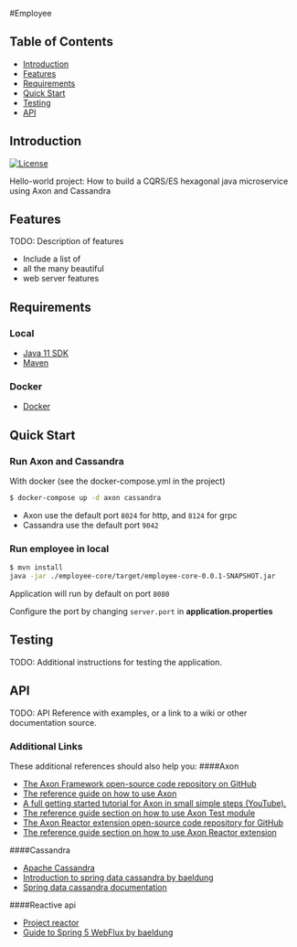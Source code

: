 #Employee 

## Table of Contents

- [Introduction](#introduction)
- [Features](#features)
- [Requirements](#requirements)
- [Quick Start](#quick-start)
- [Testing](#testing)
- [API](#requirements)


## Introduction

[![License](https://img.shields.io/badge/License-MIT%202.0-blue.svg)](https://opensource.org/licenses/MIT)


Hello-world project: How to build a CQRS/ES hexagonal java microservice using Axon and Cassandra


## Features
TODO: Description of features

* Include a list of
* all the many beautiful
* web server features


## Requirements


### Local
* [Java 11 SDK](https://www.oracle.com/java/technologies/downloads/#java11)
* [Maven](https://maven.apache.org/download.cgi)

### Docker
* [Docker](https://www.docker.com/get-docker)

## Quick Start


### Run Axon and Cassandra 

With docker (see the docker-compose.yml in the project)
```bash
$ docker-compose up -d axon cassandra
```
 - Axon use the default port `8024` for http, and `8124` for grpc
 - Cassandra use the default port `9042`


### Run employee in local
```bash
$ mvn install
java -jar ./employee-core/target/employee-core-0.0.1-SNAPSHOT.jar
```

Application will run by default on port `8080`

Configure the port by changing `server.port` in __application.properties__


## Testing
TODO: Additional instructions for testing the application.


## API
TODO: API Reference with examples, or a link to a wiki or other documentation source.

### Additional Links
These additional references should also help you:
####Axon
* [The Axon Framework open-source code repository on GitHub](https://github.com/AxonFramework)
* [The reference guide on how to use Axon](https://docs.axoniq.io/reference-guide/)
* [A full getting started tutorial for Axon in small simple steps (YouTube).](https://www.youtube.com/watch?v=tqn9p8Duy54&list=PL4O1nDpoa5KQkkApGXjKi3rzUW3II5pjm)
* [The reference guide section on how to use Axon Test module](https://docs.axoniq.io/reference-guide/axon-framework/testing)
* [The Axon Reactor extension open-source code repository for GitHub](https://github.com/AxonFramework/extension-reactor)
* [The reference guide section on how to use Axon Reactor extension](https://docs.axoniq.io/reference-guide/extensions/reactor)
 
####Cassandra
* [Apache Cassandra](https://cassandra.apache.org/_/index.html)
* [Introduction to spring data cassandra by baeldung](https://www.baeldung.com/spring-data-cassandra-tutorial)
* [Spring data cassandra documentation](https://spring.io/projects/spring-data-cassandra)

####Reactive api
* [Project reactor](https://projectreactor.io/)
* [Guide to Spring 5 WebFlux by baeldung](https://www.baeldung.com/spring-webflux)

